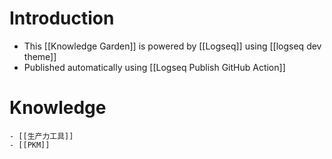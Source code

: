 # Introduction

- This [[Knowledge Garden]] is powered by [[Logseq]] using [[logseq dev theme]]
- Published automatically using  [[Logseq Publish GitHub Action]]

# Knowledge
	- [[生产力工具]]
	- [[PKM]]
